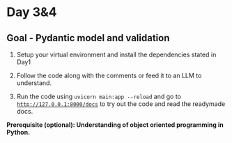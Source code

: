 # Day 3&4
## Goal - Pydantic model and validation

1) Setup your virtual environment and install the dependencies stated in Day1

2) Follow the code along with the comments or feed it to an LLM to understand.

3) Run the code using <code>uvicorn main:app --reload</code> and go to <code>http://127.0.0.1:8000/docs</code> to try out the code and read the readymade docs.

<b>Prerequisite (optional): Understanding of object oriented programming in Python.</b>